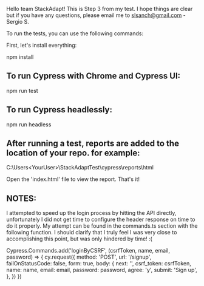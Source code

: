 Hello team StackAdapt! This is Step 3 from my test. I hope things are clear but if you have 
any questions, please email me to slsanch@gmail.com - Sergio S. 

To run the tests, you can use the following commands:

First, let's install everything:

npm install

## To run Cypress with Chrome and Cypress UI:

npm run test 

## To run Cypress headlessly:

npm run headless

## After running a test, reports are added to the location of your repo. for example:

C:\Users\<YourUser>\StackAdaptTest\cypress\reports\html

Open the 'index.html' file to view the report. That's it!


## NOTES:

I attempted to speed up the login process by hitting the API directly, unfortunately I did not get time to configure the header response on time to do it properly. My attempt can be found
in the commands.ts section with the following function. I should clarify that I truly feel I was very close to accomplishing this point, but was only hindered by time! :(

  Cypress.Commands.add('loginByCSRF', (csrfToken, name, email, password) => {
    cy.request({
      method: 'POST',
      url: '/signup',
      failOnStatusCode: false, 
      form: true, 
      body: {
       next: '', 
       csrf_token: csrfToken,
       name: name,
       email: email,
       password: password,
       agree: 'y',
       submit: 'Sign up',
      },
    })
  })





